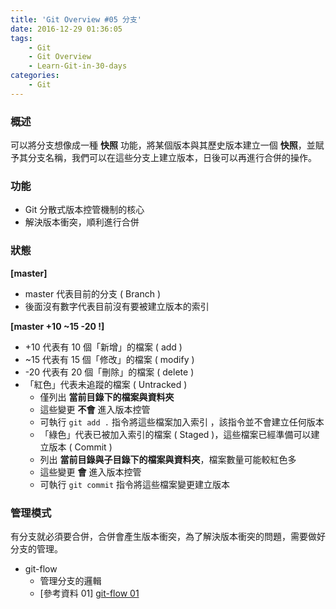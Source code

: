 ```yaml
---
title: 'Git Overview #05 分支'
date: 2016-12-29 01:36:05
tags: 
    - Git
    - Git Overview
    - Learn-Git-in-30-days
categories:
    - Git
---
```

### 概述
可以將分支想像成一種 **快照** 功能，將某個版本與其歷史版本建立一個 **快照**，並賦予其分支名稱，我們可以在這些分支上建立版本，日後可以再進行合併的操作。

<!-- more -->

### 功能
 - Git 分散式版本控管機制的核心
 - 解決版本衝突，順利進行合併


### 狀態
**[master]**
- master 代表目前的分支 ( Branch )
- 後面沒有數字代表目前沒有要被建立版本的索引


**[master +10 ~15 -20 !]**
- +10 代表有 10 個「新增」的檔案 ( add )
- ~15 代表有 15 個「修改」的檔案 ( modify )
- -20 代表有 20 個「刪除」的檔案 ( delete )
- 「紅色」代表未追蹤的檔案 ( Untracked )
    - 僅列出 **當前目錄下的檔案與資料夾**
    - 這些變更 **不會** 進入版本控管
    - 可執行 `git add .` 指令將這些檔案加入索引 ，該指令並不會建立任何版本
    - 「綠色」代表已被加入索引的檔案 ( Staged )，這些檔案已經準備可以建立版本 ( Commit )
    - 列出 **當前目錄與子目錄下的檔案與資料夾**，檔案數量可能較紅色多
    - 這些變更 **會** 進入版本控管
    - 可執行 `git commit` 指令將這些檔案變更建立版本


### 管理模式
有分支就必須要合併，合併會產生版本衝突，為了解決版本衝突的問題，需要做好分支的管理。
- git-flow 
    - 管理分支的邏輯
    - [參考資料 01] [git-flow 01]

[git-flow 01]: https://speakerdeck.com/cjies/git-let-it-flow